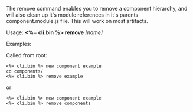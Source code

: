 The remove command enables you to remove a component hierarchy, and will also clean up it's module references in it's parents component.module.js file. This will work on most artifacts.

Usage: **<%= cli.bin %> remove** *[name]*

Examples:

Called from root:
```shell
<%= cli.bin %> new component example
cd components/
<%= cli.bin %> remove example
```
or
```shell
<%= cli.bin %> new component example
<%= cli.bin %> remove components
```